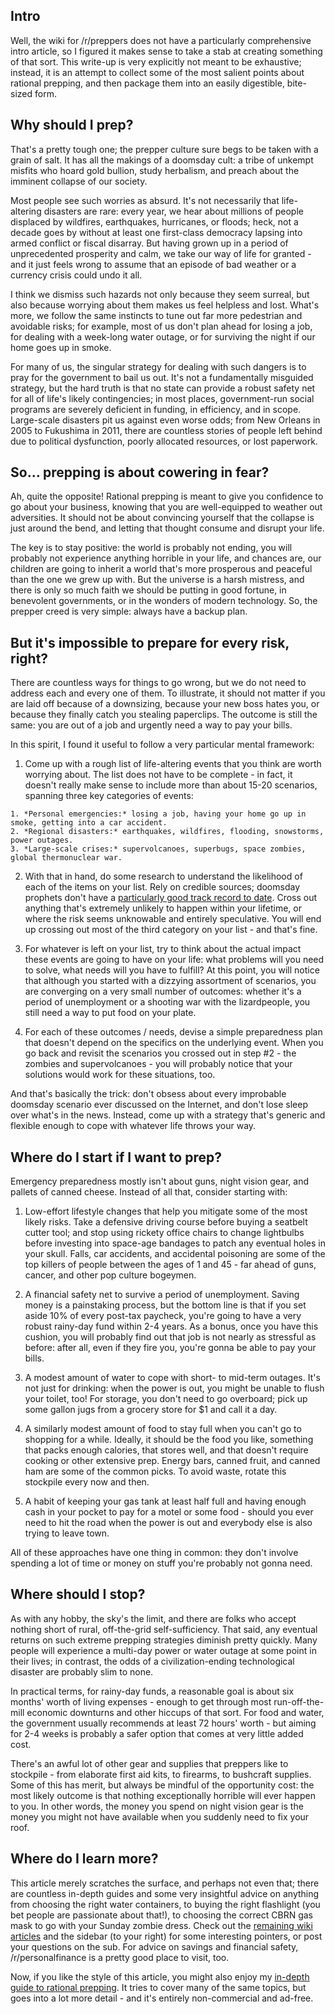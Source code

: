 ## Intro

Well, the wiki for /r/preppers does not have a particularly comprehensive intro article, so I figured it makes sense to take a stab at creating something of that sort. This write-up is very explicitly not meant to be exhaustive; instead, it is an attempt to collect some of the most salient points about rational prepping, and then package them into an easily digestible, bite-sized form.

## Why should I prep?

That's a pretty tough one; the prepper culture sure begs to be taken with a grain of salt. It has all the makings of a doomsday cult: a tribe of unkempt misfits who hoard gold bullion, study herbalism, and preach about the imminent collapse of our society.

Most people see such worries as absurd. It's not necessarily that life-altering disasters are rare: every year, we hear about millions of people displaced by wildfires, earthquakes, hurricanes, or floods; heck, not a decade goes by without at least one first-class democracy lapsing into armed conflict or fiscal disarray. But having grown up in a period of unprecedented prosperity and calm, we take our way of life for granted - and it just feels wrong to assume that an episode of bad weather or a currency crisis could undo it all.

I think we dismiss such hazards not only because they seem surreal, but also because worrying about them makes us feel helpless and lost. What's more, we follow the same instincts to tune out far more pedestrian and avoidable risks; for example, most of us don't plan ahead for losing a job, for dealing with a week-long water outage, or for surviving the night if our home goes up in smoke.

For many of us, the singular strategy for dealing with such dangers is to pray for the government to bail us out. It's not a fundamentally misguided strategy, but the hard truth is that no state can provide a robust safety net for all of life's likely contingencies; in most places, government-run social programs are severely deficient in funding, in efficiency, and in scope. Large-scale disasters pit us against even worse odds; from New Orleans in 2005 to Fukushima in 2011, there are countless stories of people left behind due to political dysfunction, poorly allocated resources, or lost paperwork.

## So... prepping is about cowering in fear?

Ah, quite the opposite! Rational prepping is meant to give you confidence to go about your business, knowing that you are well-equipped to weather out adversities. It should not be about convincing yourself that the collapse is just around the bend, and letting that thought consume and disrupt your life.

The key is to stay positive: the world is probably not ending, you will probably not experience anything horrible in your life, and chances are, our children are going to inherit a world that's more prosperous and peaceful than the one we grew up with. But the universe is a harsh mistress, and there is only so much faith we should be putting in good fortune, in benevolent governments, or in the wonders of modern technology. So, the prepper creed is very simple: always have a backup plan.

## But it's impossible to prepare for every risk, right?

There are countless ways for things to go wrong, but we do not need to address each and every one of them. To illustrate, it should not matter if you are laid off because of a downsizing, because your new boss hates you, or because they finally catch you stealing paperclips. The outcome is still the same: you are out of a job and urgently need a way to pay your bills.

In this spirit, I found it useful to follow a very particular mental framework:

  1. Come up with a rough list of life-altering events that you think are worth worrying about. The list does not have to be complete - in fact, it doesn't really make sense to include more than about 15-20 scenarios, spanning three key categories of events:

    1. *Personal emergencies:* losing a job, having your home go up in smoke, getting into a car accident.
    2. *Regional disasters:* earthquakes, wildfires, flooding, snowstorms, power outages.
    3. *Large-scale crises:* supervolcanoes, superbugs, space zombies, global thermonuclear war.

  2. With that in hand, do some research to understand the likelihood of each of the items on your list. Rely on credible sources; doomsday prophets don't have a [particularly good track record to date](https://en.wikipedia.org/wiki/List_of_dates_predicted_for_apocalyptic_events). Cross out anything that's extremely unlikely to happen within your lifetime, or where the risk seems unknowable and entirely speculative. You will end up crossing out most of the third category on your list - and that's fine.

  3. For whatever is left on your list, try to think about the actual impact these events are going to have on your life: what problems will you need to solve, what needs will you have to fulfill? At this point, you will notice that although you started with a dizzying assortment of scenarios, you are converging on a very small number of outcomes: whether it's a period of unemployment or a shooting war with the lizardpeople, you still need a way to put food on your plate.

  4. For each of these outcomes / needs, devise a simple preparedness plan that doesn't depend on the specifics on the underlying event. When you go back and revisit the scenarios you crossed out in step #2 - the zombies and supervolcanoes - you will probably notice that your solutions would work for these situations, too.

And that's basically the trick: don't obsess about every improbable doomsday scenario ever discussed on the Internet, and don't lose sleep over what's in the news. Instead, come up with a strategy that's generic and flexible enough to cope with whatever life throws your way.

## Where do I start if I want to prep?

Emergency preparedness mostly isn't about guns, night vision gear, and pallets of canned cheese. Instead of all that, consider starting with:

  1. Low-effort lifestyle changes that help you mitigate some of the most likely risks. Take a defensive driving course before buying a seatbelt cutter tool; and stop using rickety office chairs to change lightbulbs before investing into space-age bandages to patch any eventual holes in your skull. Falls, car accidents, and accidental poisoning are some of the top killers of people between the ages of 1 and 45 - far ahead of guns, cancer, and other pop culture bogeymen.

  2. A financial safety net to survive a period of unemployment. Saving money is a painstaking process, but the bottom line is that if you set aside 10% of every post-tax paycheck, you're going to have a very robust rainy-day fund within 2-4 years. As a bonus, once you have this cushion, you will probably find out that job is not nearly as stressful as before: after all, even if they fire you, you're gonna be able to pay your bills.

  3. A modest amount of water to cope with short- to mid-term outages. It's not just for drinking: when the power is out, you might be unable to flush your toilet, too! For storage, you don't need to go overboard; pick up some gallon jugs from a grocery store for $1 and call it a day.

  4. A similarly modest amount of food to stay full when you can't go to shopping for a while. Ideally, it should be the food you like, something that packs enough calories, that stores well, and that doesn't require cooking or other extensive prep. Energy bars, canned fruit, and canned ham are some of the common picks. To avoid waste, rotate this stockpile every now and then.

  5. A habit of keeping your gas tank at least half full and having enough cash in your pocket to pay for a motel or some food - should you ever need to hit the road when the power is out and everybody else is also trying to leave town.

All of these approaches have one thing in common: they don't involve spending a lot of time or money on stuff you're probably not gonna need.

## Where should I stop?

As with any hobby, the sky's the limit, and there are folks who accept nothing short of rural, off-the-grid self-sufficiency. That said, any eventual returns on such extreme prepping strategies diminish pretty quickly. Many people will experience a multi-day power or water outage at some point in their lives; in contrast, the odds of a civilization-ending technological disaster are probably slim to none.

In practical terms, for rainy-day funds, a reasonable goal is about six months' worth of living expenses - enough to get through most run-off-the-mill economic downturns and other hiccups of that sort. For food and water, the government usually recommends at least 72 hours' worth - but aiming for 2-4 weeks is probably a safer option that comes at very little added cost.

There's an awful lot of other gear and supplies that preppers like to stockpile - from elaborate first aid kits, to firearms, to bushcraft supplies. Some of this has merit, but always be mindful of the opportunity cost: the most likely outcome is that nothing exceptionally horrible will ever happen to you. In other words, the money you spend on night vision gear is the money you might not have available when you suddenly need to fix your roof.

## Where do I learn more?

This article merely scratches the surface, and perhaps not even that; there are countless in-depth guides and some very insightful advice on anything from choosing the right water containers, to buying the right flashlight (you bet people are passionate about that!), to choosing the correct CBRN gas mask to go with your Sunday zombie dress. Check out the [remaining wiki articles](https://www.reddit.com/r/preppers/wiki/index) and the sidebar (to your right) for some interesting pointers, or post your questions on the sub. For advice on savings and financial safety, /r/personalfinance is a pretty good place to visit, too.

Now, if you like the style of this article, you might also enjoy my [in-depth guide to rational prepping](http://lcamtuf.coredump.cx/prep/index-old.shtml). It tries to cover many of the same topics, but goes into a lot more detail - and it's entirely non-commercial and ad-free.
